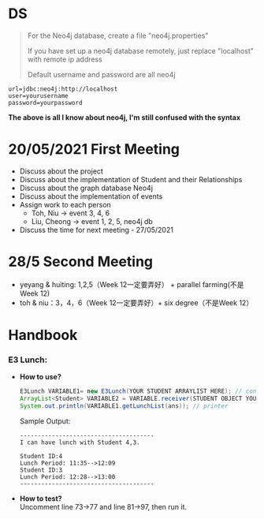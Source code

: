 # DS
> For the Neo4j database, create a file "neo4j.properties"
>
> If you have set up a neo4j database remotely, just replace "localhost" with remote ip address
>
> Default username and password are all neo4j

```
url=jdbc:neo4j:http://localhost
user=yourusername
password=yourpassword
```
**The above is all I know about neo4j, I'm still confused with the syntax**

# 20/05/2021 First Meeting
- Discuss about the project
- Discuss about the implementation of Student and their Relationships
- Discuss about the graph database Neo4j
- Discuss about the implementation of events
- Assign work to each person
  - Toh, Niu -> event 3, 4, 6
  - Liu, Cheong -> event 1, 2, 5, neo4j db
- Discuss the time for next meeting - 27/05/2021

# 28/5 Second Meeting
+ yeyang & huiting: 1,2,5（Week 12一定要弄好） + parallel farming(不是Week 12)
+ toh & niu：3，4，6（Week 12一定要弄好）+ six degree（不是Week 12）

# Handbook
### E3 Lunch:
+ **How to use?**
  ```java
  E3Lunch VARIABLE1= new E3Lunch(YOUR STUDENT ARRAYLIST HERE); // constructor
  ArrayList<Student> VARIABLE2 = VARIABLE.receiver(STUDENT OBJECT YOU); // functional method
  System.out.println(VARIABLE1.getLunchList(ans)); // printer
  ```
  Sample Output:
  ```
  --------------------------------------
  I can have lunch with Student 4,3.

  Student ID:4
  Lunch Period: 11:35-->12:09
  Student ID:3
  Lunch Period: 12:28-->13:00
  --------------------------------------
  ```
+ **How to test?**<br>
Uncomment line 73->77 and line 81->97, then run it.

